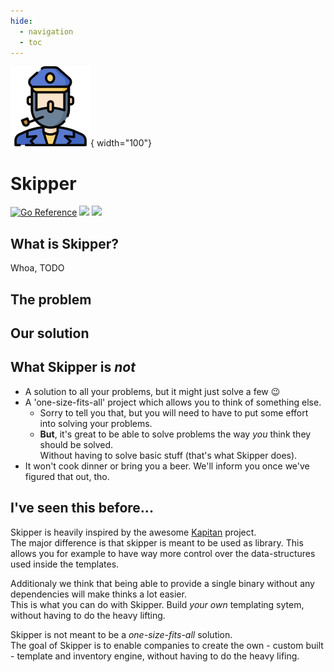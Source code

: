 ```yaml
---
hide:
  - navigation
  - toc
---
```

![](./assets/logo.png){ width="100"}
# Skipper 

<a href="https://pkg.go.dev/github.com/lukasjarosch/skipper"><img src="https://pkg.go.dev/badge/github.com/lukasjarosch/skipper.svg" alt="Go Reference"></a>
<a href="https://goreportcard.com/report/github.com/lukasjarosch/skipper"><img src="https://goreportcard.com/badge/github.com/lukasjarosch/skipper"></a>
<a href="https://github.com/lukasjarosch/skipper/actions/workflows/test.yml"><img src="https://github.com/lukasjarosch/skipper/actions/workflows/test.yml/badge.svg"></a>


## What is Skipper?

Whoa, TODO

## The problem

## Our solution

## What Skipper is *not*

- A solution to all your problems, but it might just solve a few :wink:
- A 'one-size-fits-all' project which allows you to think of something else.
    - Sorry to tell you that, but you will need to have to put some effort into solving your problems.
    - **But**, it's great to be able to solve problems the way *you* think they should be solved.  
        Without having to solve basic stuff (that's what Skipper does).
- It won't cook dinner or bring you a beer. We'll inform you once we've figured that out, tho.

## I've seen this before...
Skipper is heavily inspired by the awesome [Kapitan](https://kapitan.dev/) project.  
The major difference is that skipper is meant to be used as library. This allows you for example to have way more
control over the data-structures used inside the templates. 

Additionaly we think that being able to provide a single binary without any dependencies will make thinks a lot easier.  
This is what you can do with Skipper. Build *your own* templating sytem, without having to do the heavy lifting.

Skipper is not meant to be a *one-size-fits-all* solution.   
The goal of Skipper is to enable companies to create the own - custom built - template and inventory engine, without having to do the heavy lifing.

